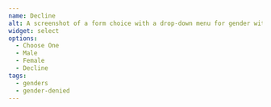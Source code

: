 ```yaml
---
name: Decline
alt: A screenshot of a form choice with a drop-down menu for gender with "Decline" selected
widget: select 
options:
  - Choose One
  - Male
  - Female
  - Decline
tags:
  - genders
  - gender-denied
---
```

